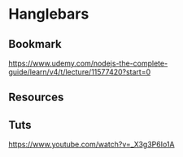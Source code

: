 # Hanglebars

## Bookmark
https://www.udemy.com/nodejs-the-complete-guide/learn/v4/t/lecture/11577420?start=0

## Resources

## Tuts
https://www.youtube.com/watch?v=_X3g3P6Io1A



